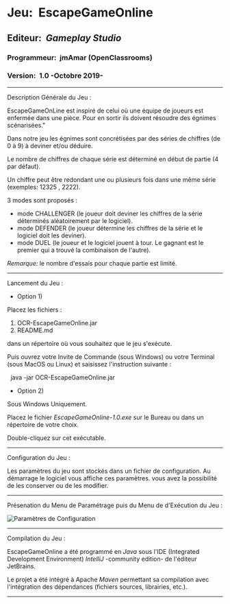 # Jeu:&nbsp;&nbsp;**EscapeGameOnline**

## Editeur:&nbsp;&nbsp;*Gameplay Studio*

### Programmeur:&nbsp;&nbsp;jmAmar (OpenClassrooms)

### Version:&nbsp;&nbsp;1.0 -Octobre 2019-

-----

Description Générale du Jeu :

EscapeGameOnLine est inspiré de celui où une équipe de joueurs est enfermée dans une pièce.
Pour en sortir ils doivent résoudre des égnimes scénarisées."

Dans notre jeu les égnimes sont concrétisées par des séries de chiffres (de 0 à 9) à deviner et/ou déduire.

Le nombre de chiffres de chaque série est déterminé en début de partie (4 par défaut).

Un chiffre peut être redondant une ou plusieurs fois dans une même série (exemples: 12325 , 2222).

3 modes sont proposés :
* mode CHALLENGER (le joueur doit deviner les chiffres de la série déterminés aléatoirement par le logiciel).
* mode DEFENDER (le joueur détermine les chiffres de la série et le logiciel doit les deviner).
* mode DUEL (le joueur et le logiciel jouent à tour. Le gagnant est le premier qui a trouvé la combinaison de l'autre).
 
 *Remarque:* le nombre d'essais pour chaque partie est limité.
 
 -----
 
 Lancement du Jeu :
 
 - Option 1)
 
 Placez les fichiers :
 1. OCR-EscapeGameOnline.jar
 3. README.md
 
 dans un répertoire où vous souhaitez que le jeu s'exécute.
 
 Puis ouvrez votre Invite de Commande (sous Windows) ou votre Terminal (sous MacOS ou Linux) et saisissez l'instruction suivante :
 
 &nbsp;&nbsp;java -jar OCR-EscapeGameOnline.jar
 
 - Option 2)
 
 Sous Windows Uniquement.
 
 Placez le fichier *EscapeGameOnline-1.0.exe* sur le Bureau ou dans un répertoire de votre choix.
 
 Double-cliquez sur cet exécutable.

-----

Configuration du Jeu :

Les paramètres du jeu sont stockés dans un fichier de configuration. Au démarrage le logiciel vous affiche ces paramètres.
vous avez la possibilité de les conserver ou de les modifier.

-----
Présenation du Menu de Paramétrage puis du Menu de d'Exécution du Jeu :

![Paramètres de Configuration](src/main/resources/img/ParamètresConfiguration.PNG)

 -----
 
 Compilation du Jeu :
 
 EscapeGameOnline a été programmé en *Java* sous l'IDE (Integrated Development Environment) *IntelliJ* -community edition- de l'éditeur JetBrains.
 
 Le projet a été intégré à Apache *Maven* permettant sa compilation avec l'intégration des dépendances (fichiers sources, librairies, etc.).
 
 ----- 

    
    